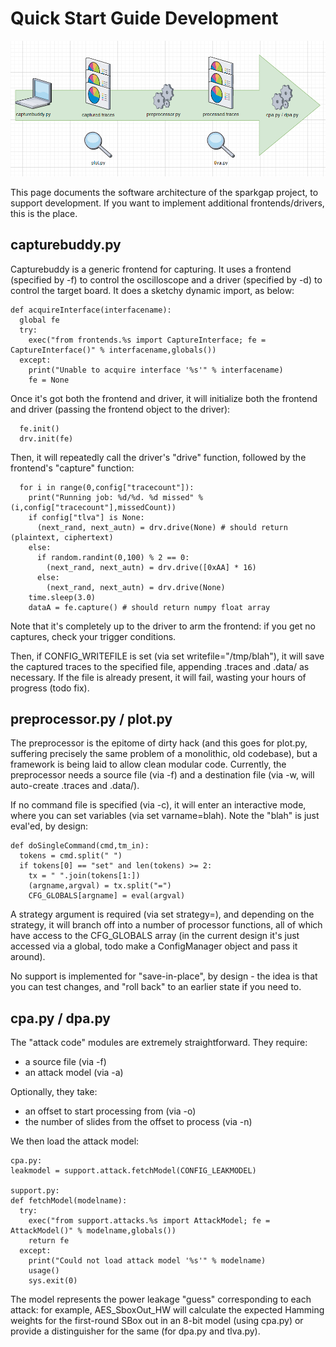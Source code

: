 # Quick Start Guide Development

![Setup Picture](imgs/quickstart/docs-commit.PNG)

This page documents the software architecture of the sparkgap project, to support development. If you want to implement additional frontends/drivers, this is the place.

## capturebuddy.py

Capturebuddy is a generic frontend for capturing. It uses a frontend (specified by -f) to control the oscilloscope and a driver (specified by -d) to control the target board. It does a sketchy dynamic import, as below:

```
def acquireInterface(interfacename):
  global fe
  try:
    exec("from frontends.%s import CaptureInterface; fe = CaptureInterface()" % interfacename,globals())
  except:
    print("Unable to acquire interface '%s'" % interfacename)
    fe = None
```

Once it's got both the frontend and driver, it will initialize both the frontend and driver (passing the frontend object to the driver):

```
  fe.init()
  drv.init(fe)
```

Then, it will repeatedly call the driver's "drive" function, followed by the frontend's "capture" function:

```
  for i in range(0,config["tracecount"]):
    print("Running job: %d/%d. %d missed" % (i,config["tracecount"],missedCount))
    if config["tlva"] is None:
      (next_rand, next_autn) = drv.drive(None) # should return (plaintext, ciphertext)
    else:
      if random.randint(0,100) % 2 == 0:
        (next_rand, next_autn) = drv.drive([0xAA] * 16)
      else:
        (next_rand, next_autn) = drv.drive(None)
    time.sleep(3.0)
    dataA = fe.capture() # should return numpy float array
```

Note that it's completely up to the driver to arm the frontend: if you get no captures, check your trigger conditions.

Then, if CONFIG_WRITEFILE is set (via set writefile="/tmp/blah"), it will save the captured traces to the specified file, appending .traces and .data/ as necessary. If the file is already present, it will fail, wasting your hours of progress (todo fix).

## preprocessor.py / plot.py

The preprocessor is the epitome of dirty hack (and this goes for plot.py, suffering precisely the same problem of a monolithic, old codebase), but a framework is being laid to allow clean modular code. Currently, the preprocessor needs a source file (via -f) and a destination file (via -w, will auto-create .traces and .data/).

If no command file is specified (via -c), it will enter an interactive mode, where you can set variables (via set varname=blah). Note the "blah" is just eval'ed, by design:

```
def doSingleCommand(cmd,tm_in):
  tokens = cmd.split(" ")
  if tokens[0] == "set" and len(tokens) >= 2:
    tx = " ".join(tokens[1:])
    (argname,argval) = tx.split("=")
    CFG_GLOBALS[argname] = eval(argval)
```

A strategy argument is required (via set strategy=), and depending on the strategy, it will branch off into a number of processor functions, all of which have access to the CFG_GLOBALS array (in the current design it's just accessed via a global, todo make a ConfigManager object and pass it around).

No support is implemented for "save-in-place", by design - the idea is that you can test changes, and "roll back" to an earlier state if you need to.

## cpa.py / dpa.py

The "attack code" modules are extremely straightforward. They require:

- a source file (via -f)
- an attack model (via -a)

Optionally, they take:

- an offset to start processing from (via -o)
- the number of slides from the offset to process (via -n)

We then load the attack model:

```
cpa.py: 
leakmodel = support.attack.fetchModel(CONFIG_LEAKMODEL)

support.py:
def fetchModel(modelname):
  try:
    exec("from support.attacks.%s import AttackModel; fe = AttackModel()" % modelname,globals())
    return fe
  except:
    print("Could not load attack model '%s'" % modelname)
    usage()
    sys.exit(0)
```

The model represents the power leakage "guess" corresponding to each attack: for example, AES_SboxOut_HW will calculate the expected Hamming weights for the first-round SBox out in an 8-bit model (using cpa.py) or provide a distinguisher for the same (for dpa.py and tlva.py).
